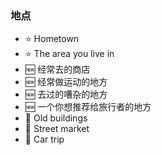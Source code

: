 ### **地点**

* ⭐ Hometown
* ⭐ The area you live in
* 🆕 经常去的商店
* 🆕 经常做运动的地方
* 🆕 去过的嘈杂的地方
* 🆕 一个你想推荐给旅行者的地方
* 🔵 Old buildings
* 🔵 Street market
* 🔵 Car trip

